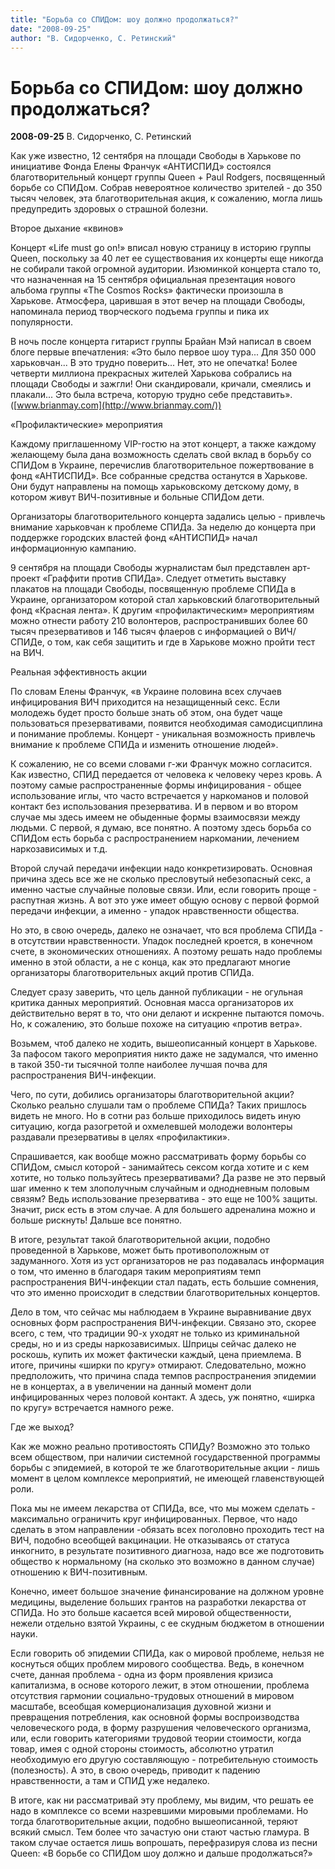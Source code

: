 ```yaml
---
title: "Борьба со СПИДом: шоу должно продолжаться?"
date: "2008-09-25"
author: "В. Сидорченко, С. Ретинский"
---
```


# Борьба со СПИДом: шоу должно продолжаться?

**2008-09-25** В. Сидорченко, С. Ретинский

Как уже известно, 12 сентября на площади Свободы в Харькове по инициативе Фонда Елены Франчук «АНТИСПИД» состоялся благотворительный концерт группы Queen + Paul Rodgers, посвященный борьбе со СПИДом. Собрав невероятное количество зрителей - до 350 тысяч человек, эта благотворительная акция, к сожалению, могла лишь предупредить здоровых о страшной болезни.

Второе дыхание «квинов»

Концерт «Life must go on!» вписал новую страницу в историю группы Queen, поскольку за 40 лет ее существования их концерты еще никогда не собирали такой огромной аудитории. Изюминкой концерта стало то, что назначенная на 15 сентября официальная презентация нового альбома группы «The Cosmos Rocks» фактически произошла в Харькове. Атмосфера, царившая в этот вечер на площади Свободы, напоминала период творческого подъема группы и пика их популярности.

В ночь после концерта гитарист группы Брайан Мэй написал в своем блоге первые впечатления: «Это было первое шоу тура... Для 350 000 харьковчан... В это трудно поверить... Нет, это не опечатка! Более четверти миллиона прекрасных жителей Харькова собрались на площади Свободы и зажгли! Они скандировали, кричали, смеялись и плакали... Это была встреча, которую трудно себе представить». ([www.brianmay.com](http://www.brianmay.com/))

 «Профилактические» мероприятия

Каждому приглашенному VIP-гостю на этот концерт, а также каждому желающему была дана возможность сделать свой вклад в борьбу со СПИДом в Украине, перечислив благотворительное пожертвование в фонд «АНТИСПИД». Все собранные средства останутся в Харькове. Они будут направлены на помощь харьковскому детскому дому, в котором живут ВИЧ-позитивные и больные СПИДом дети.

Организаторы благотворительного концерта задались целью - привлечь внимание харьковчан к проблеме СПИДа. За неделю до концерта при поддержке городских властей фонд «АНТИСПИД» начал информационную кампанию.

9 сентября на площади Свободы журналистам был представлен арт-проект «Граффити против СПИДа». Следует отметить выставку плакатов на площади Свободы, посвященную проблеме СПИДа в Украине, организатором которой стал харьковский благотворительный фонд «Красная лента». К другим «профилактическим» мероприятиям можно отнести работу 210 волонтеров, распространивших более 60 тысяч презервативов и 146 тысяч флаеров с информацией о ВИЧ/СПИДе, о том, как себя защитить и где в Харькове можно пройти тест на ВИЧ.

Реальная эффективность акции

По словам Елены Франчук, «в Украине половина всех случаев инфицирования ВИЧ приходится на незащищенный секс. Если молодежь будет просто больше знать об этом, она будет чаще пользоваться презервативами, появится необходимая самодисциплина и понимание проблемы. Концерт - уникальная возможность привлечь внимание к проблеме СПИДа и изменить отношение людей».

К сожалению, не со всеми словами г-жи Франчук можно согласится. Как известно, СПИД передается от человека к человеку через кровь. А поэтому самые распространенные формы инфицирования - общее использование иглы, что часто встречается у наркоманов и половой контакт без использования презерватива. И в первом и во втором случае мы здесь имеем не обыденные формы взаимосвязи между людьми. С первой, я думаю, все понятно. А поэтому здесь борьба со СПИДом есть борьба с распространением наркомании, лечением наркозависимых и т.д.

Второй случай передачи инфекции надо конкретизировать. Основная причина здесь все же не сколько пресловутый небезопасный секс, а именно частые случайные половые связи. Или, если говорить проще - распутная жизнь. А вот это уже имеет общую основу с первой формой передачи инфекции, а именно - упадок нравственности общества.

Но это, в свою очередь, далеко не означает, что вся проблема СПИДа - в отсутствии нравственности. Упадок последней кроется, в конечном счете, в экономических отношениях. А поэтому решать надо проблемы именно в этой области, а не с конца, как это предлагают многие организаторы благотворительных акций против СПИДа.

Следует сразу заверить, что цель данной публикации - не огульная критика данных мероприятий. Основная масса организаторов их действительно верят в то, что они делают и искренне пытаются помочь. Но, к сожалению, это больше похоже на ситуацию «против ветра».

Возьмем, чтоб далеко не ходить, вышеописанный концерт в Харькове. За пафосом такого мероприятия никто даже не задумался, что именно в такой 350-ти тысячной толпе наиболее лучшая почва для распространения ВИЧ-инфекции.

Чего, по сути, добились организаторы благотворительной акции? Сколько реально слушали там о проблеме СПИДа? Таких пришлось видеть не много. Но в сотни раз больше приходилось видеть иную ситуацию, когда разогретой и охмелевшей молодежи волонтеры раздавали презервативы в целях «профилактики».

Спрашивается, как вообще можно рассматривать форму борьбы со СПИДом, смысл которой - занимайтесь сексом когда хотите и с кем хотите, но только пользуйтесь презервативами? Да разве не это первый шаг именно к тем злополучным случайным и однодневным половым связям? Ведь использование презерватива - это еще не 100% защиты. Значит, риск есть в этом случае. А для большего адреналина можно и больше рискнуть! Дальше все понятно.

В итоге, результат такой благотворительной акции, подобно проведенной в Харькове, может быть противоположным от задуманного. Хотя из уст организаторов не раз подавалась информация о том, что именно в благодаря таким мероприятиям темп распространения ВИЧ-инфекции стал падать, есть большие сомнения, что это именно происходит в следствии благотворительных концертов.

Дело в том, что сейчас мы наблюдаем в Украине выравнивание двух основных форм распространения ВИЧ-инфекции. Связано это, скорее всего, с тем, что традиции 90-х уходят не только из криминальной среды, но и из среды наркозависимых. Шприцы сейчас далеко не роскошь, купить их может фактически каждый, цена приемлема. В итоге, причины «ширки по кругу» отмирают. Следовательно, можно предположить, что причина спада темпов распространения эпидемии не в концертах, а в увеличении на данный момент доли инфицированных через половой контакт. А здесь, уж понятно, «ширка по кругу» встречается намного реже.

Где же выход?

Как же можно реально противостоять СПИДу? Возможно это только всем обществом, при наличии системной государственной программы борьбы с эпидемией, в которой те же благотворительные акции - лишь момент в целом комплексе мероприятий, не имеющей главенствующей роли.

Пока мы не имеем лекарства от СПИДа, все, что мы можем сделать - максимально ограничить круг инфицированных. Первое, что надо сделать в этом направлении -обязать всех поголовно проходить тест на ВИЧ, подобно всеобщей вакцинации. Не отказываясь от статуса инкогнито, в результате позитивного диагноза, надо все же подготовить общество к нормальному (на сколько это возможно в данном случае) отношению к ВИЧ-позитивным.

Конечно, имеет большое значение финансирование на должном уровне медицины, выделение больших грантов на разработки лекарства от СПИДа. Но это больше касается всей мировой общественности, нежели отдельно взятой Украины, с ее скудным бюджетом в отношении науки.

Если говорить об эпидемии СПИДа, как о мировой проблеме, нельзя не коснуться общих проблем мирового сообщества. Ведь, в конечном счете, данная проблема - одна из форм проявления кризиса капитализма, в основе которого лежит, в этом отношении, проблема отсутствия гармонии социально-трудовых отношений в мировом масштабе, всеобщая комерционализация духовной жизни и превращения потребления, как основной формы воспроизводства человеческого рода, в форму разрушения человеческого организма, или, если говорить категориями трудовой теории стоимости, когда товар, имея с одной стороны стоимость, абсолютно утратил необходимую его другую составляющую - потребительную стоимость (полезность). А это, в свою очередь, приводит к падению нравственности, а там и СПИД уже недалеко.

В итоге, как ни рассматривай эту проблему, мы видим, что решать ее надо в комплексе со всеми назревшими мировыми проблемами. Но тогда благотворительные акции, подобно вышеописанной, теряют всякий смысл. Тем более что зачастую они стают частью гламура. В таком случае остается лишь вопрошать, перефразируя слова из песни Queen: «В борьбе со СПИДом шоу должно и дальше продолжаться?»